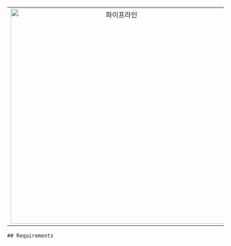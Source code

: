 

<table>
  <tr>
    <td align="center">
      <img width="500" alt="파이프라인" src="https://github.com/hs-1971347-shinwoochul/newsflow/assets/162528651/9888fb42-3a96-411c-a9a0-bcd0b720080e">
    </td>
    <td>
      <ul>
        <li><b>주요 적용 기술 및 구조:</b></li>
        <li>개발 환경: Microsoft Windows 10, OS, Android</li>
        <li>개발 도구: Colab, Android Studio</li>
        <li>개발 언어: Python, Pycharm, Java, Kotlin</li>
        <li>관련 기술: Deep Learning, OCR, Socket Programming</li>
      </ul>
    </td>
  </tr>
</table>

```
## Requirements
```


